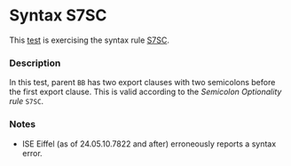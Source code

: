 # Syntax S7SC

This [test](.) is exercising the syntax rule [S7SC](../Readme.md).

### Description

In this test, parent `BB` has two export clauses with two semicolons
before the first export clause. This is valid according to the *Semicolon Optionality rule* `S7SC`.

### Notes

* ISE Eiffel (as of 24.05.10.7822 and after) erroneously reports a syntax error.
